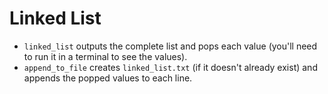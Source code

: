 # Linked List

- ``linked_list`` outputs the complete list and pops each value (you'll need to run it in a terminal to see the values).
- ``append_to_file`` creates `linked_list.txt` (if it doesn't already exist) and appends the popped values to each line.
